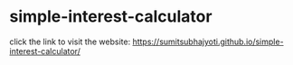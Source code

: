 # simple-interest-calculator

click the link to visit the website: https://sumitsubhajyoti.github.io/simple-interest-calculator/
